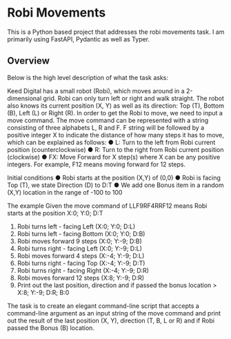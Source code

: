 # Robi Movements


This is a Python based project that addresses the robi movements task. I am primarily using FastAPI, Pydantic as well as Typer.

## Overview

Below is the high level description of what the task asks:

Keed Digital has a small robot (Robi), which moves around in a 2-dimensional grid. Robi can
only turn left or right and walk straight. The robot also knows its current position (X, Y) as well
as its direction: Top (T), Bottom (B), Left (L) or Right (R).
In order to get the Robi to move, we need to input a move command. The move command can
be represented with a string consisting of three alphabets L, R and F. F string will be followed by
a positive integer X to indicate the distance of how many steps it has to move, which can be
explained as follows:
● L: Turn to the left from Robi current position (counterclockwise)
● R: Turn to the right from Robi current position (clockwise)
● FX: Move Forward for X step(s) where X can be any positive integers. For example, F12
means moving forward for 12 steps.

Initial conditions
● Robi starts at the position (X,Y) of (0,0)
● Robi is facing Top (T), we state Direction (D) to D:T
● We add one Bonus item in a random (X,Y) location in the range of -100 to 100


The example
Given the move command of LLF9RF4RRF12 means
Robi starts at the position X:0; Y:0; D:T
1. Robi turns left - facing Left (X:0; Y:0; D:L)
2. Robi turns left - facing Bottom (X:0; Y:0; D:B)
3. Robi moves forward 9 steps (X:0; Y:-9; D:B)
4. Robi turns right - facing Left (X:0; Y:-9; D:L)
5. Robi moves forward 4 steps (X:-4; Y:-9; D:L)
6. Robi turns right - facing Top (X:-4; Y:-9; D:T)
7. Robi turns right - facing Right (X:-4; Y:-9; D:R)
8. Robi moves forward 12 steps (X:8; Y:-9; D:R)
9. Print out the last position, direction and if passed the bonus location &gt; X:8; Y:-9; D:R;
B:0

The task is to create an elegant command-line script that accepts a command-line argument as an input string of the move command and print
out the result of the last position (X, Y), direction (T, B, L or R) and if Robi passed the Bonus (B) location.